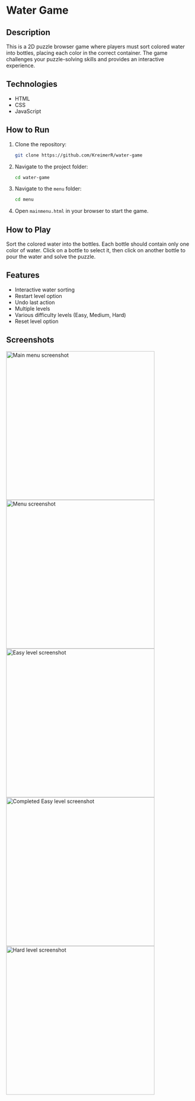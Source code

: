 # Water Game

## Description
This is a 2D puzzle browser game where players must sort colored water into bottles, placing each color in the correct container. The game challenges your puzzle-solving skills and provides an interactive experience.

## Technologies
- HTML
- CSS
- JavaScript

## How to Run
1. Clone the repository:
   ```bash
   git clone https://github.com/KreimerR/water-game
   ```

2. Navigate to the project folder:
   ```bash
   cd water-game
   ```

3. Navigate to the `menu` folder:
   ```bash
   cd menu
   ```

4. Open `mainmenu.html` in your browser to start the game.

## How to Play
Sort the colored water into the bottles. Each bottle should contain only one color of water. Click on a bottle to select it, then click on another bottle to pour the water and solve the puzzle.

## Features
- Interactive water sorting
- Restart level option
- Undo last action
- Multiple levels
- Various difficulty levels (Easy, Medium, Hard)
- Reset level option

## Screenshots
<img src="./screenshots/main-menu.jpg" alt="Main menu screenshot" width="400">
<img src="./screenshots/menu.jpg" alt="Menu screenshot" width="400">
<img src="./screenshots/easy-level.jpg" alt="Easy level screenshot" width="400">
<img src="./screenshots/easy-level-completed.jpg" alt="Completed Easy level screenshot" width="400">
<img src="./screenshots/hard-level.jpg" alt="Hard level screenshot" width="400">
